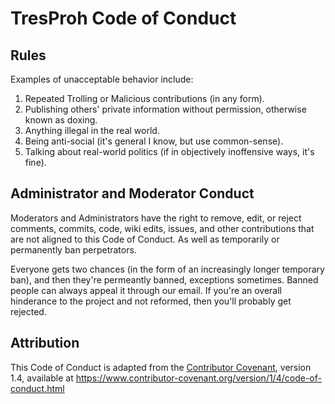 # TresProh Code of Conduct

## Rules

Examples of unacceptable behavior include:

1. Repeated Trolling or Malicious contributions (in any form).
2. Publishing others' private information without permission, otherwise known as
   doxing.
3. Anything illegal in the real world.
4. Being anti-social (it's general I know, but use common-sense).
4. Talking about real-world politics (if in objectively inoffensive ways, it's fine).

## Administrator and Moderator Conduct

Moderators and Administrators have the right to remove, edit, or reject comments, 
commits, code, wiki edits, issues, and other contributions that are not aligned 
to this Code of Conduct. As well as temporarily or permanently ban perpetrators.

Everyone gets two chances (in the form of an increasingly longer temporary ban), and
then they're permeantly banned, exceptions sometimes. Banned people can always
appeal it through our email. If you're an overall hinderance to the project and not
reformed, then you'll probably get rejected.

## Attribution

This Code of Conduct is adapted from the [Contributor Covenant][homepage], version 1.4,
available at https://www.contributor-covenant.org/version/1/4/code-of-conduct.html

[homepage]: https://www.contributor-covenant.org
